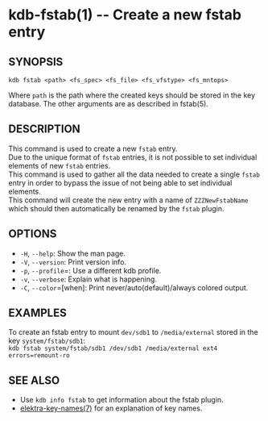 kdb-fstab(1) -- Create a new fstab entry
========================================

## SYNOPSIS

`kdb fstab <path> <fs_spec> <fs_file> <fs_vfstype> <fs_mntops>`

Where `path` is the path where the created keys should be stored in the key database.
The other arguments are as described in fstab(5).


## DESCRIPTION

This command is used to create a new `fstab` entry.  
Due to the unique format of `fstab` entries, it is not possible to set individual elements of new `fstab` entries.  
This command is used to gather all the data needed to create a single `fstab` entry in order to bypass the issue of not being able to set individual elements.  
This command will create the new entry with a name of `ZZZNewFstabName` which should then automatically be renamed by the `fstab` plugin.  


## OPTIONS

- `-H`, `--help`:
  Show the man page.
- `-V`, `--version`:
  Print version info.
- `-p`, `--profile`=<profile>:
  Use a different kdb profile.
- `-v`, `--verbose`:
  Explain what is happening.
- `-C`, `--color`=[when]:
  Print never/auto(default)/always colored output.


## EXAMPLES

To create an fstab entry to mount `dev/sdb1` to `/media/external` stored in the key `system/fstab/sdb1`:  
`kdb fstab system/fstab/sdb1 /dev/sdb1 /media/external ext4 errors=remount-ro`


## SEE ALSO

- Use `kdb info fstab` to get information about the fstab plugin.
- [elektra-key-names(7)](elektra-key-names.md) for an explanation of key names.
